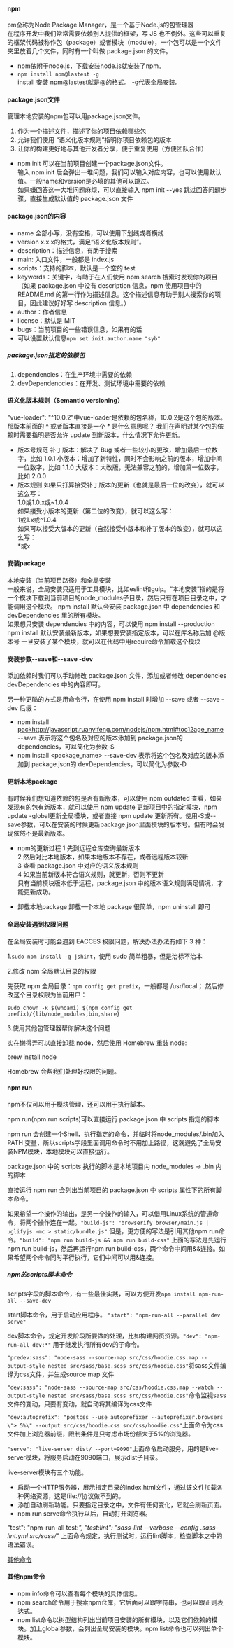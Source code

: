 #### npm
pm全称为Node Package Manager，是一个基于Node.js的包管理器   
在程序开发中我们常常需要依赖别人提供的框架，写 JS 也不例外。这些可以重复的框架代码被称作包（package）或者模块（module），一个包可以是一个文件夹里放着几个文件，同时有一个叫做 package.json 的文件。
* npm依附于node.js，下载安装node.js就安装了npm。
* `npm install npm@lastest -g`  
install 安装  npm@lastest就是<packageName>@<version>的格式。 -g代表全局安装。


#### package.json文件
管理本地安装的npm包可以用package.json文件。
1. 作为一个描述文件，描述了你的项目依赖哪些包
2. 允许我们使用 “语义化版本规则”指明你项目依赖包的版本
3. 让你的构建更好地与其他开发者分享，便于重复使用（方便团队合作）

* npm init 可以在当前项目创建一个package.json文件。  
输入 npm init 后会弹出一堆问题，我们可以输入对应内容，也可以使用默认值。一般name和version是必填的其他可以跳过。   
如果嫌回答这一大堆问题麻烦，可以直接输入 npm init --yes 跳过回答问题步骤，直接生成默认值的 package.json 文件
#### package.json的内容  
* name 全部小写，没有空格，可以使用下划线或者横线
* version  x.x.x的格式，满足“语义化版本规则”。
* description：描述信息，有助于搜索
* main: 入口文件，一般都是 index.js
* scripts：支持的脚本，默认是一个空的 test
* keywords：关键字，有助于在人们使用 npm search 搜索时发现你的项目（如果 package.json 中没有 description 信息，npm 使用项目中的 README.md 的第一行作为描述信息。这个描述信息有助于别人搜索你的项目，因此建议好好写 description 信息。）
* author：作者信息
* license：默认是 MIT
* bugs：当前项目的一些错误信息，如果有的话
* 可以设置默认信息`npm set init.author.name "syb"`
##### package.json指定的依赖包
1. dependencies：在生产环境中需要的依赖
2. devDependenccies：在开发、测试环境中需要的依赖 

#### 语义化版本规则（Semantic versioning）
"vue-loader": "^10.0.2"中vue-loader是依赖的包名称，10.0.2是这个包的版本。那版本前面的 ^ 或者版本直接是一个 * 是什么意思呢？
我们在声明对某个包的依赖时需要指明是否允许 update 到新版本，什么情况下允许更新。
* 版本号规范
补丁版本：解决了 Bug 或者一些较小的更改，增加最后一位数字，比如 1.0.1
小版本：增加了新特性，同时不会影响之前的版本，增加中间一位数字，比如 1.1.0
大版本：大改版，无法兼容之前的，增加第一位数字，比如 2.0.0
* 版本规则
如果只打算接受补丁版本的更新（也就是最后一位的改变），就可以这么写：   
1.0或1.0.x或~1.0.4   
如果接受小版本的更新（第二位的改变），就可以这么写：   
1或1.x或^1.0.4   
如果可以接受大版本的更新（自然接受小版本和补丁版本的改变），就可以这么写：   
*或x   
#### 安装package
本地安装（当前项目路径）和全局安装   
一般来说，全局安装只适用于工具模块，比如eslint和gulp。“本地安装”指的是将一个模块下载到当前项目的node_modules子目录，然后只有在项目目录之中，才能调用这个模块。
npm install 默认会安装 package.json 中 dependencies 和 devDependencies 里的所有模块。   
如果想只安装 dependencies 中的内容，可以使用 npm install --production 
npm install 默认安装最新版本，如果想要安装指定版本，可以在库名称后加 @版本号 
一旦安装了某个模块，就可以在代码中用require命令加载这个模块
#### 安装参数--save和--save -dev
添加依赖时我们可以手动修改 package.json 文件，添加或者修改 dependencies devDependencies 中的内容即可。

另一种更酷的方式是用命令行，在使用 npm install 时增加 --save 或者 --save -dev 后缀：

* npm install <packhttp://javascript.ruanyifeng.com/nodejs/npm.html#toc12age_name> --save 表示将这个包名及对应的版本添加到 package.json的 dependencies，可以简化为参数-S
* npm install <package_name> --save-dev 表示将这个包名及对应的版本添加到 package.json的 devDependencies，可以简化为参数-D
#### 更新本地package
有时候我们想知道依赖的包是否有新版本，可以使用 npm outdated 查看，如果发现有的包有新版本，就可以使用 npm update<package-name> 更新项目中的指定模块，npm update -global<package-name>更新全局模块，或者直接 npm update 更新所有。使用-S或--save参数，可以在安装的时候更新package.json里面模块的版本号。但有时会发现依然不是最新版本。  
* npm的更新过程
1 先到远程仓库查询最新版本  
2 然后对比本地版本，如果本地版本不存在，或者远程版本较新  
3 查看 package.json 中对应的语义版本规则  
4 如果当前新版本符合语义规则，就更新，否则不更新  
只有当前模块版本低于远程，package.json 中的版本语义规则满足情况，才能更新成功。

* 卸载本地package
卸载一个本地 package 很简单，npm uninstall <package-name> 即可

#### 全局安装遇到权限问题
在全局安装时可能会遇到 EACCES 权限问题，解决办法办法有如下 3 种：

1.`sudo npm install -g jshint`，使用 sudo 简单粗暴，但是治标不治本

2.修改 npm 全局默认目录的权限

先获取 npm 全局目录：`npm config get prefix`，一般都是 /usr/local； 
然后修改这个目录权限为当前用户：

 `sudo chown -R $(whoami) $(npm config get prefix)/{lib/node_modules,bin,share}`

3.使用其他包管理器帮你解决这个问题

实在懒得弄可以直接卸载 node，然后使用 Homebrew 重装 node:

brew install node

Homebrew 会帮我们处理好权限的问题。 

#### npm run  
npm不仅可以用于模块管理，还可以用于执行脚本。  

npm run(npm run scripts)可以直接运行 package.json 中 scripts 指定的脚本  

npm run 会创建一个Shell，执行指定的命令，并临时将node_modules/.bin加入PATH 变量，所以scripts字段里面调用命令时不用加上路径，这就避免了全局安装NPM模块，本地模块可以直接运行。 

package.json 中的 scripts 执行的脚本是本地项目内 node_modules -> .bin 内的脚本  

直接运行 npm run 会列出当前项目的 package.json 中 scripts 属性下的所有脚本命令。

如果希望一个操作的输出，是另一个操作的输入，可以借用Linux系统的管道命令，将两个操作连在一起。`"build-js": "browserify browser/main.js | uglifyjs -mc > static/bundle.js"`
但是，更方便的写法是引用其他npm run命令。`"build": "npm run build-js && npm run build-css"`
上面的写法是先运行npm run build-js，然后再运行npm run build-css，两个命令中间用&&连接。如果希望两个命令同时平行执行，它们中间可以用&连接。

##### npm的scripts脚本命令
scripts字段的脚本命令，有一些最佳实践，可以方便开发`npm install npm-run-all --save-dev`

start脚本命令，用于启动应用程序。 `"start": "npm-run-all --parallel dev serve"` 

dev脚本命令，规定开发阶段所要做的处理，比如构建网页资源。`"dev": "npm-run-all dev:*"` 用于继发执行所有dev的子命令。

`"predev:sass": "node-sass --source-map src/css/hoodie.css.map --output-style nested src/sass/base.scss src/css/hoodie.css"`将sass文件编译为css文件，并生成source map 文件

`"dev:sass": "node-sass --source-map src/css/hoodie.css.map --watch --output-style nested src/sass/base.scss src/css/hoodie.css"`命令监视sass文件的变动，只要有变动，就自动将其编译为css文件

`"dev:autoprefix": "postcss --use autoprefixer --autoprefixer.browsers \"> 5%\" --output src/css/hoodie.css src/css/hoodie.css"`上面命令为css文件加上浏览器前缀，限制条件是只考虑市场份额大于5%的浏览器。

`"serve": "live-server dist/ --port=9090"`上面命令启动服务，用的是live-server模块，将服务启动在9090端口，展示dist子目录。

live-server模块有三个功能。
* 启动一个HTTP服务器，展示指定目录的index.html文件，通过该文件加载各种网络资源，这是file://协议做不到的。
* 添加自动刷新功能。只要指定目录之中，文件有任何变化，它就会刷新页面。
* npm run serve命令执行以后，自动打开浏览器。

"test": "npm-run-all test:*",
"test:lint": "sass-lint --verbose --config .sass-lint.yml src/sass/*"
上面命令规定，执行测试时，运行lint脚本，检查脚本之中的语法错误。

[其他命令](http://javascript.ruanyifeng.com/nodejs/npm.html#toc12)

#### 其他npm命令
* npm info命令可以查看每个模块的具体信息。
* npm search命令用于搜索npm仓库，它后面可以跟字符串，也可以跟正则表达式。
* npm list命令以树型结构列出当前项目安装的所有模块，以及它们依赖的模块。加上global参数，会列出全局安装的模块。npm list命令也可以列出单个模块。
